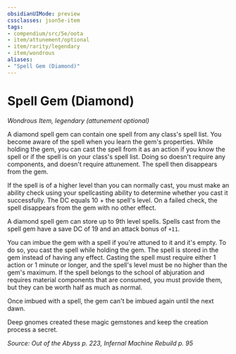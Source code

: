 ```yaml
---
obsidianUIMode: preview
cssclasses: json5e-item
tags:
- compendium/src/5e/oota
- item/attunement/optional
- item/rarity/legendary
- item/wondrous
aliases: 
- "Spell Gem (Diamond)"
---
```

# Spell Gem (Diamond)
*Wondrous Item, legendary (attunement optional)*  


A diamond spell gem can contain one spell from any class's spell list. You become aware of the spell when you learn the gem's properties. While holding the gem, you can cast the spell from it as an action if you know the spell or if the spell is on your class's spell list. Doing so doesn't require any components, and doesn't require attunement. The spell then disappears from the gem.

If the spell is of a higher level than you can normally cast, you must make an ability check using your spellcasting ability to determine whether you cast it successfully. The DC equals 10 + the spell's level. On a failed check, the spell disappears from the gem with no other effect.

A diamond spell gem can store up to 9th level spells. Spells cast from the spell gem have a save DC of 19 and an attack bonus of `+11`.

You can imbue the gem with a spell if you're attuned to it and it's empty. To do so, you cast the spell while holding the gem. The spell is stored in the gem instead of having any effect. Casting the spell must require either 1 action or 1 minute or longer, and the spell's level must be no higher than the gem's maximum. If the spell belongs to the school of abjuration and requires material components that are consumed, you must provide them, but they can be worth half as much as normal.

Once imbued with a spell, the gem can't be imbued again until the next dawn.

Deep gnomes created these magic gemstones and keep the creation process a secret.

*Source: Out of the Abyss p. 223, Infernal Machine Rebuild p. 95*